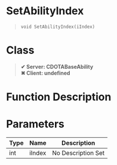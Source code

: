# SetAbilityIndex
> `void SetAbilityIndex(iIndex)`
# Class
> __✔ Server: CDOTABaseAbility__  
> __✖ Client: undefined__  
# Function Description

# Parameters
Type|Name|Description
--|--|--
int|iIndex|No Description Set
